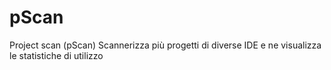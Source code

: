 # pScan
Project scan (pScan) Scannerizza più progetti di diverse IDE e ne visualizza le statistiche di utilizzo
